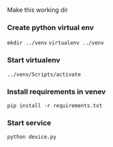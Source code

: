 Make this working dir
### Create python virtual env
`mkdir ../venv`
`virtualenv ../venv`

### Start virtualenv
`../venv/Scripts/activate`

### Install requirements in venev
`pip install -r requirements.txt`

### Start service
`python device.py`